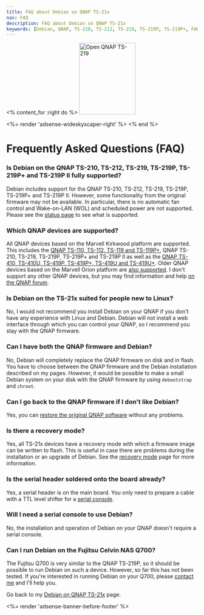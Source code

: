 ```yaml
---
title: FAQ about Debian on QNAP TS-21x
nav: FAQ
description: FAQ about Debian on QNAP TS-21x
keywords: [Debian, QNAP, TS-210, TS-212, TS-219, TS-219P, TS-219P+, FAQ, frequently asked questions, help, troubleshooting]
---
```


<% content_for :right do %>
<img src = "../images/r_ts219p.jpg" class="border" alt="Open QNAP TS-219" width="148" height="188" />

<%= render 'adsense-wideskyscaper-right' %>
<% end %>

<h1>Frequently Asked Questions (FAQ)</h1>

<h3>Is Debian on the QNAP TS-210, TS-212, TS-219, TS-219P, TS-219P+ and TS-219P II fully supported?</h3>

Debian includes support for the QNAP TS-210, TS-212, TS-219, TS-219P,
TS-219P+ and TS-219P II.  However, some functionality from the original
firmware may not be available.  In particular, there is no automatic fan
control and Wake-on-LAN (WOL) and scheduled power are not supported.
Please see the <a href = "../status">status page</a> to see what is
supported.

<h3>Which QNAP devices are supported?</h3>

All QNAP devices based on the Marvell Kirkwood platform are supported.
This includes the <a href = "../../ts-119">QNAP TS-110, TS-112, TS-119 and
TS-119P+</a>, QNAP TS-210, TS-219, TS-219P, TS-219P+ and TS-219P II as well
as the <a href = "../../ts-41x">QNAP TS-410, TS-410U, TS-419P, TS-419P+,
TS-419U and TS-419U+</a>.  Older QNAP devices based on the Marvell Orion
platform are <a href = "/debian/orion/qnap">also supported</a>.  I don't
support any other QNAP devices, but you may find information and help <a
href = "http://forum.qnap.com/viewforum.php?f=147">on the QNAP forum</a>.

<h3>Is Debian on the TS-21x suited for people new to Linux?</h3>

No, I would not recommend you install Debian on your QNAP if you don't have
any experience with Linux and Debian.  Debian will not install a web
interface through which you can control your QNAP, so I recommend you stay
with the QNAP firmware.

<h3>Can I have both the QNAP firmware and Debian?</h3>

No, Debian will completely replace the QNAP firmware on disk and in flash.
You have to choose between the QNAP firmware and the Debian installation
described on my pages.  However, it would be possible to make a small
Debian system on your disk with the QNAP firmware by using `debootstrap`
and `chroot`.

<h3>Can I go back to the QNAP firmware if I don't like Debian?</h3>

Yes, you can <a href = "../deinstall">restore the original QNAP
software</a> without any problems.

<h3>Is there a recovery mode?</h3>

Yes, all TS-21x devices have a recovery mode with which a firmware image
can be written to flash.  This is useful in case there are problems during
the installation or an upgrade of Debian.  See the <a href =
"../recovery">recovery mode</a> page for more information.

<h3>Is the serial header soldered onto the board already?</h3>

Yes, a serial header is on the main board.  You only need to prepare a
cable with a TTL level shifter for a <a href = "../serial">serial
console</a>.

<h3>Will I need a serial console to use Debian?</h3>

No, the installation and operation of Debian on your QNAP doesn't require a
serial console.

<h3>Can I run Debian on the Fujitsu Celvin NAS Q700?</h3>

The Fujitsu Q700 is very similar to the QNAP TS-219P, so it should be
possible to run Debian on such a device.  However, so far this has not been
tested.  If you're interested in running Debian on your Q700, please <a
href = "/contact/">contact me</a> and I'll help you.

Go back to my <a href = "..">Debian on QNAP TS-21x</a> page.

<div class="bbf">
<%= render 'adsense-banner-before-footer' %>
</div>

